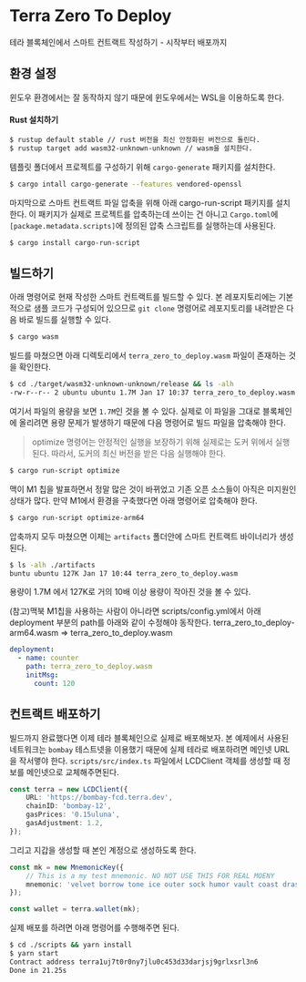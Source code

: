# Terra Zero To Deploy
테라 블록체인에서 스마트 컨트랙트 작성하기 - 시작부터 배포까지

## 환경 설정
윈도우 환경에서는 잘 동작하지 않기 때문에 윈도우에서는 WSL을 이용하도록 한다.

#### Rust 설치하기
```sh
$ rustup default stable // rust 버전을 최신 안정화된 버전으로 돌린다.
$ rustup target add wasm32-unknown-unknown // wasm을 설치한다.
```

템플릿 폴더에서 프로젝트를 구성하기 위해 `cargo-generate` 패키지를 설치한다.
```sh
$ cargo intall cargo-generate --features vendored-openssl
```

마지막으로 스마트 컨트랙트 파일 압축을 위해 아래 cargo-run-script 패키지를 설치한다. 이 패키지가 실제로 프로젝트를 압축하는데 쓰이는 건 아니고 `Cargo.toml`에 `[package.metadata.scripts]`에 정의된 압축 스크립트를 실행하는데 사용된다.
```sh
$ cargo install cargo-run-script
```

## 빌드하기
아래 명령어로 현재 작성한 스마트 컨트랙트를 빌드할 수 있다. 본 레포지토리에는 기본적으로 샘플 코드가 구성되어 있으므로 `git clone` 명령어로 레포지토리를 내려받은 다음 바로 빌드를 실행할 수 있다.
```sh
$ cargo wasm
```

빌드를 마쳤으면 아래 디렉토리에서 `terra_zero_to_deploy.wasm` 파일이 존재하는 것을 확인한다.
```sh
$ cd ./target/wasm32-unknown-unknown/release && ls -alh
-rw-r--r-- 2 ubuntu ubuntu 1.7M Jan 17 10:37 terra_zero_to_deploy.wasm
```

여기서 파일의 용량을 보면 `1.7M`인 것을 볼 수 있다. 실제로 이 파일을 그대로 블록체인에 올리려면 용량 문제가 발생하기 때문에 다음 명령어로 빌드 파일을 압축해야 한다. 
> optimize 명령어는 안정적인 실행을 보장하기 위해 실제로는 도커 위에서 실행된다. 따라서, 도커의 최신 버전을 받은 다음 실행해야 한다.
```sh
$ cargo run-script optimize
```

맥이 M1 칩을 발표하면서 정말 많은 것이 바뀌었고 기존 오픈 소스들이 아직은 미지원인 상태가 많다. 만약 M1에서 환경을 구축했다면 아래 명령어로 압축해야 한다.
```sh
$ cargo run-script optimize-arm64
```

압축까지 모두 마쳤으면 이제는 `artifacts` 폴더안에 스마트 컨트랙트 바이너리가 생성된다.
```sh
$ ls -alh ./artifacts
buntu ubuntu 127K Jan 17 10:44 terra_zero_to_deploy.wasm
```
용량이 1.7M 에서 127K로 거의 10배 이상 용량이 작아진 것을 볼 수 있다.

(참고)맥북 M1칩을 사용하는 사람이 아니라면 scripts/config.yml에서 아래 deployment 부분의 path를 아래와 같이 수정해야 동작한다.
terra_zero_to_deploy-arm64.wasm => terra_zero_to_deploy.wasm
```yml
deployment:
  - name: counter
    path: terra_zero_to_deploy.wasm
    initMsg: 
      count: 120
```
## 컨트랙트 배포하기
빌드까지 완료했다면 이제 테라 블록체인으로 실제로 배포해보자. 본 예제에서 사용된 네트워크는 `bombay` 테스트넷을 이용했기 때문에 실제 테라로 배포하려면 메인넷 URL을 작서앻야 한다. `scripts/src/index.ts` 파일에서 LCDClient 객체를 생성할 때 정보를 메인넷으로 교체해주면된다.
```typescript
const terra = new LCDClient({
    URL: 'https://bombay-fcd.terra.dev',
    chainID: 'bombay-12',
    gasPrices: '0.15uluna',
    gasAdjustment: 1.2,
});
```

그리고 지갑을 생성할 때 본인 계정으로 생성하도록 한다.
```typescript
const mk = new MnemonicKey({
    // This is a my test mnemonic. NO NOT USE THIS FOR REAL MOENY
    mnemonic: 'velvet borrow tone ice outer sock humor vault coast drastic number cannon flower grass arrange shoulder victory cover thought exercise type camp submit fit',
});

const wallet = terra.wallet(mk);
```

실제 배포를 하려면 아래 명령어를 수행해주면 된다.
```sh
$ cd ./scripts && yarn install
$ yarn start
Contract address terra1uj7t0r0ny7jlu0c453d33darjsj9grlxsrl3n6
Done in 21.25s
```
